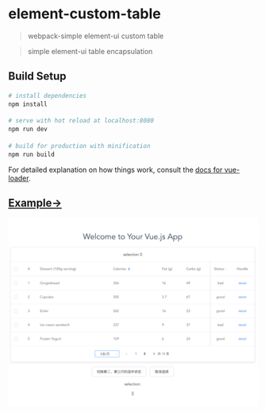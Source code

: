 # element-custom-table

> webpack-simple element-ui custom table

> simple element-ui table encapsulation

## Build Setup

``` bash
# install dependencies
npm install

# serve with hot reload at localhost:8080
npm run dev

# build for production with minification
npm run build
```

For detailed explanation on how things work, consult the [docs for vue-loader](http://vuejs.github.io/vue-loader).

## [Example&rarr;](https://csjiabin.github.io/example-vue/element-custom-table/)
![这是一张图](screenshot.png)
